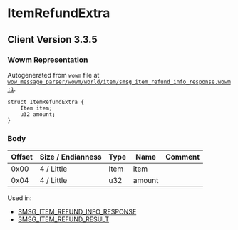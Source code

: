 # ItemRefundExtra

## Client Version 3.3.5

### Wowm Representation

Autogenerated from `wowm` file at [`wow_message_parser/wowm/world/item/smsg_item_refund_info_response.wowm:1`](https://github.com/gtker/wow_messages/tree/main/wow_message_parser/wowm/world/item/smsg_item_refund_info_response.wowm#L1).
```rust,ignore
struct ItemRefundExtra {
    Item item;
    u32 amount;
}
```
### Body

| Offset | Size / Endianness | Type | Name | Comment |
| ------ | ----------------- | ---- | ---- | ------- |
| 0x00 | 4 / Little | Item | item |  |
| 0x04 | 4 / Little | u32 | amount |  |


Used in:
* [SMSG_ITEM_REFUND_INFO_RESPONSE](smsg_item_refund_info_response.md)
* [SMSG_ITEM_REFUND_RESULT](smsg_item_refund_result.md)

